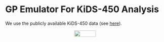 # GP Emulator For KiDS-450 Analysis 

We use the publicly available KiDS-450 data (see <a href="http://kids.strw.leidenuniv.nl/sciencedata.php">here</a>). 

<p align="center"><img src="svgs/ac02e3a7f3eba74e76e9936be3354e5a.svg?invert_in_darkmode" align=middle width=67.6209468pt height=19.9563243pt/></p>